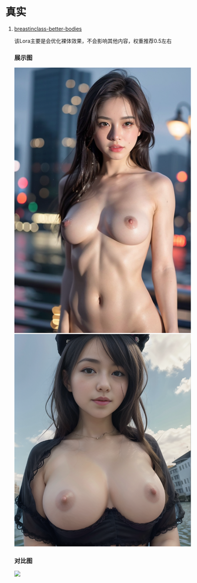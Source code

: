 # 真实

1. [breastinclass-better-bodies](https://civitai.com/models/9025/breastinclass-better-bodies)
    
    该Lora主要是会优化裸体效果，不会影响其他内容，权重推荐0.5左右
    
    <!-- tabs:start -->
    ### **展示图**
    ![](../../assets/reference/311784.jpeg ':size=40%')
    ![](../../assets/reference/266813.jpeg ':size=50%')
    ### **对比图**
    ![](../../assets/reference/254686.jpeg)
    <!-- tabs:end -->

    